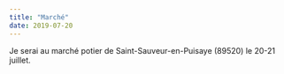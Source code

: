 ```yaml
---
title: "Marché"
date: 2019-07-20
---
```


Je serai au marché potier de Saint-Sauveur-en-Puisaye (89520) le 20-21 juillet.

